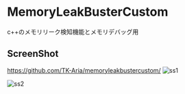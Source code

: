 # MemoryLeakBusterCustom
c++のメモリリーク検知機能とメモリデバッグ用
 
## ScreenShot
https://github.com/TK-Aria/memoryleakbustercustom/
![ss1](https://github.com/TK-Aria/memoryleakbustercustom/src/1a34793c9f01735193edd5184fc8625c9138db6f/ScreenShot/ss1.png?at=master&fileviewer=file-view-default)  

![ss2](https://github.com/TK-Aria/memoryleakbustercustom/src/1a34793c9f01735193edd5184fc8625c9138db6f/ScreenShot/ss2.png?at=master&fileviewer=file-view-default)  

